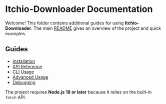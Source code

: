 # Itchio-Downloader Documentation

Welcome! This folder contains additional guides for using **Itchio-Downloader**. The main [README](../README.md) gives an overview of the project and quick examples.

## Guides

- [Installation](Installation.md)
- [API Reference](API-Reference.md)
- [CLI Usage](CLI.md)
- [Advanced Usage](Advanced-Usage.md)
- [Debugging](Debugging.md)

The project requires **Node.js 18 or later** because it relies on the built-in `fetch` API.

